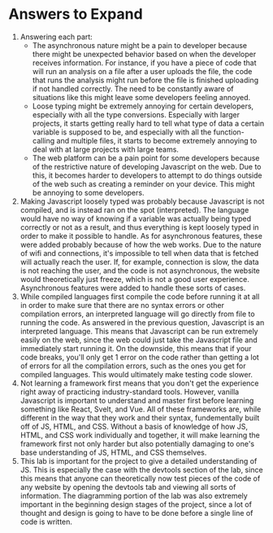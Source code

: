 # Answers to Expand
1. Answering each part:
   - The asynchronous nature might be a pain to developer because there might be unexpected behavior based on when the developer receives information. For instance, if you have a piece of code that will run an analysis on a file after a user uploads the file, the code that runs the analysis might run before the file is finished uploading if not handled correctly. The need to be constantly aware of situations like this might leave some developers feeling annoyed.
   - Loose typing might be extremely annoying for certain developers, especially with all the type conversions. Especially with larger projects, it starts getting really hard to tell what type of data a certain variable is supposed to be, and especially with all the function-calling and multiple files, it starts to become extremely annoying to deal with at large projects with large teams.
   - The web platform can be a pain point for some developers because of the restrictive nature of developing Javascript on the web. Due to this, it becomes harder to developers to attempt to do things outside of the web such as creating a reminder on your device. This might be annoying to some developers.
2. Making Javascript loosely typed was probably because Javascript is not compiled, and is instead ran on the spot (interpreted). The language would have no way of knowing if a variable was actually being typed correctly or not as a result, and thus everything is kept loosely typed in order to make it possible to handle. As for asynchronous features, these were added probably because of how the web works. Due to the nature of wifi and connections, it's impossible to tell when data that is fetched will actually reach the user. If, for example, connection is slow, the data is not reaching the user, and the code is not asynchronous, the website would theoretically just freeze, which is not a good user experience. Asynchronous features were added to handle these sorts of cases.
3. While compiled languages first compile the code before running it at all in order to make sure that there are no syntax errors or other compilation errors, an interpreted language will go directly from file to running the code. As answered in the previous question, Javascript is an interpreted language. This means that Javascript can be run extremely easily on the web, since the web could just take the Javascript file and immediately start running it. On the downside, this means that if your code breaks, you'll only get 1 error on the code rather than getting a lot of errors for all the compilation errors, such as the ones you get for compiled languages. This would ultimately make testing code slower.
4. Not learning a framework first means that you don't get the experience right away of practicing industry-standard tools. However, vanilla Javascript is important to understand and master first before learning something like React, Svelt, and Vue. All of these frameworks are, while different in the way that they work and their syntax, fundementally built off of JS, HTML, and CSS. Without a basis of knowledge of how JS, HTML, and CSS work individually and together, it will make learning the framework first not only harder but also potentially damaging to one's base understanding of JS, HTML, and CSS themselves.
5. This lab is important for the project to give a detailed understanding of JS. This is especially the case with the devtools section of the lab, since this means that anyone can theoretically now test pieces of the code of any website by opening the devtools tab and viewing all sorts of information. The diagramming portion of the lab was also extremely important in the beginning design stages of the project, since a lot of thought and design is going to have to be done before a single line of code is written.